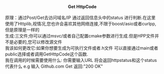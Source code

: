 <div align='center'><strong> Get HttpCode </strong></div> <br>
原理：通过Post/Get去访问域名/IP 通过返回信息头中的status 进行判断.在这里使用了Httplib,视情况,您也许会喜欢其他网络连接,不限于boost/asio或者curlpp,但是原理是一样的<br>
生成:三文件;你可以通过msvc/或者自己配置cmake参数进行生成.但是HPP文件并不是必要的,您可以修改源文件<br>
我该如何更改它:如果你想要生成为可执行文件或者.h文件 可以直接通过main或者public选择或者调用GetHttpCode这个函数.<br>
我在调用的时候需要使用什么: 你需要输入URL 将会返回httpstatus和这个status代表什么 e.g 输入 Github.com Get 返回:"200 OK"<br>
